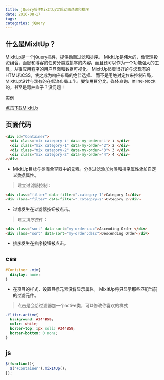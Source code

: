 ```yaml
---
title: jQuery插件MixItUp实现动画过滤和排序
date: 2016-08-17
tags:
categories: jQuery
---
```


## 什么是MixItUp？

MixItUp是一个jQuery插件，提供动画过滤和排序。
MixItUp是伟大的，像管理投资组合，画廊和博客的任何分类或排序的内容，而且还可以作为一个功能强大的工具，从事应用程序的用户界面和数据可视化。
MixItUp起着很好的与您现有的HTML和CSS，使之成为响应布局的绝佳选择。
而不是用绝对定位来控制布局，MixItUp设计与现有的在线流布局工作。要使用百分比，媒体查询，inline-block的，甚至是弯曲盒子？没问题！

<!-- more -->

[实例](https://mixitup.kunkalabs.com/)

[点击下载MixItUp](http://www.bootcdn.cn/mixitup/)


## 页面代码

```html
<div id="Container">
  <div class="mix category-1" data-my-order="1"> 1 </div>
  <div class="mix category-1" data-my-order="2"> 2 </div>
  <div class="mix category-2" data-my-order="3"> 3 </div>
  <div class="mix category-2" data-my-order="4"> 4 </div>
</div>
```
* MixItUp目标与类混合容器中的元素。分类过滤添加为类和排序属性添加自定义数据属性。

> 建立过滤器控制：

```html
<div class="filter" data-filter=".category-1">Category 1</div>
<div class="filter" data-filter=".category-2">Category 2</div>
```
* 过滤发生在过滤器按钮被点击。

> 建立排序控件：

```html
<div class="sort" data-sort="my-order:asc">Ascending Order </div>
<div class="sort" data-sort="my-order:desc">Descending Order</div>
```
* 排序发生在排序按钮被点击。

## css

```css
#Container .mix{
  display: none;
}
```
* 在项目的样式，设置目标元素没有显示属性。 MixItUp将只显示那些匹配当前的过滤元件。

>  点击是会给过滤器加一个active类，可以修改你喜欢的样式

```css
.fliter.active{
  background: #344B59;
  color: white;
  border-top: 1px solid #344B59;
  border-bottom: 0 none;
}
```
## js

```javascript
$(function(){
  $('#Container').mixItUp();  
});
```
